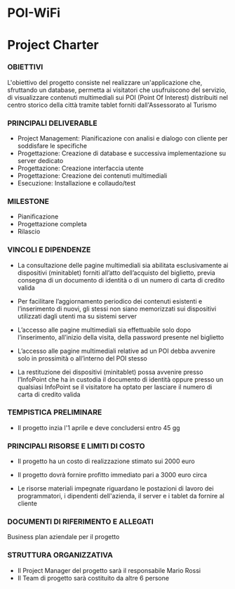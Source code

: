 # POI-WiFi

# Project Charter

### OBIETTIVI
L'obiettivo del progetto consiste nel realizzare un'applicazione che, sfruttando 	un database, permetta ai visitatori che usufruiscono del servizio, di visualizzare 	contenuti multimediali sui POI (Point Of Interest) distribuiti nel centro storico 	della città tramite tablet forniti dall'Assessorato al Turismo

### PRINCIPALI DELIVERABLE
- Project Management: Pianificazione con analisi e dialogo con cliente per soddisfare le
   specifiche
- Progettazione: Creazione di database e successiva implementazione su server dedicato
- Progettazione: Creazione interfaccia utente
- Progettazione: Creazione dei contenuti multimediali 
- Esecuzione: Installazione e collaudo/test 

### MILESTONE
- Pianificazione
- Progettazione completa
- Rilascio 

### VINCOLI E DIPENDENZE
- La consultazione delle pagine multimediali sia abilitata esclusivamente ai dispositivi (minitablet) forniti all’atto dell’acquisto del biglietto, previa consegna di un documento di identità o di un numero di carta di credito valida

- Per facilitare l’aggiornamento periodico dei contenuti esistenti e l’inserimento di nuovi, gli stessi non siano memorizzati sui dispositivi utilizzati dagli utenti ma su sistemi server

- L’accesso alle pagine multimediali sia effettuabile solo dopo l’inserimento, all’inizio della visita, della password presente nel biglietto

- L’accesso alle pagine multimediali relative ad un POI debba avvenire solo in prossimità o all’interno del POI stesso

- La restituzione dei dispositivi (minitablet) possa avvenire presso l’InfoPoint che ha in custodia il documento di identità oppure presso un qualsiasi InfoPoint se il visitatore ha optato per lasciare il numero di carta di credito valida

### TEMPISTICA PRELIMINARE
- Il progetto inzia l'1 aprile e deve concludersi entro 45 gg 

### PRINCIPALI RISORSE E LIMITI DI COSTO
- Il progetto ha un costo di realizzazione stimato sui 2000 euro

- Il progetto dovrà fornire profitto immediato pari a 3000 euro circa

- Le risorse materiali impegnate riguardano le postazioni di lavoro dei programmatori, i dipendenti dell'azienda, il server e i tablet da fornire al cliente

### DOCUMENTI DI RIFERIMENTO E ALLEGATI
Business plan aziendale per il progetto

### STRUTTURA ORGANIZZATIVA
- Il Project Manager del progetto sarà il responsabile Mario Rossi
- Il Team di progetto sarà costituito da altre 6 persone
